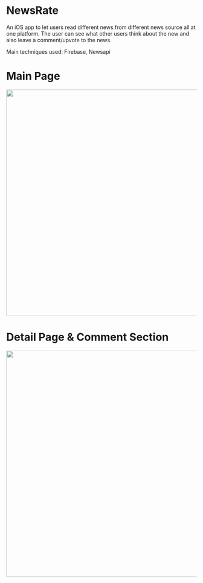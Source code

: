 # NewsRate

An iOS app to let users read different news from different news source all at one platform. The user can see what other users think about the new and also leave a comment/upvote to the news.

Main techniques used: Firebase, Newsapi

# Main Page
<img src="demo/us_main.gif" height=600/>

# Detail Page & Comment Section
<img src="demo/us_comment.gif" height=600/>
